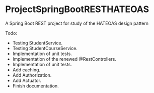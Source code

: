 # ProjectSpringBootRESTHATEOAS
A Spring Boot REST project for study of the HATEOAS design pattern

Todo:
- Testing StudentService.
- Testing StudentCourseService.
- Implementation of unit tests.
- Implementation of the renewed @RestControllers.
- Implementation of unit tests.
- Add caching.
- Add Authorization.
- Add Actuator.
- Finish documentation.
